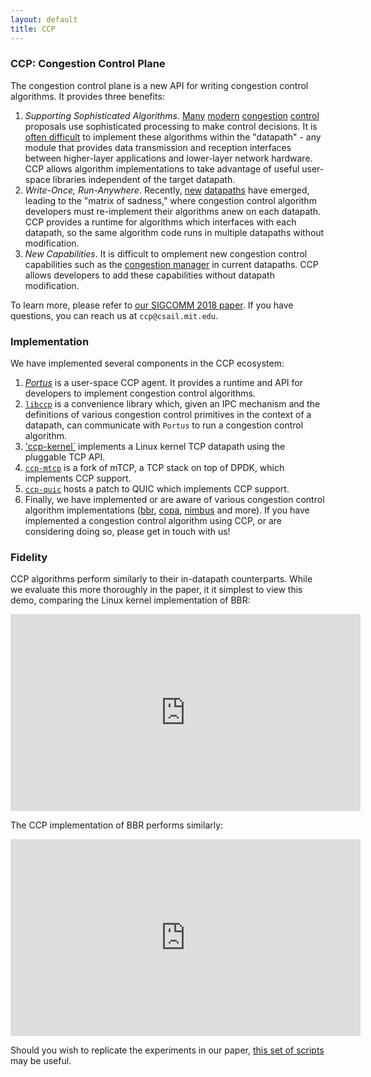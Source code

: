 ```yaml
---
layout: default
title: CCP
---
```

### CCP: Congestion Control Plane

The congestion control plane is a new API for writing congestion control algorithms.
It provides three benefits:
1. *Supporting Sophisticated Algorithms*. [Many](https://github.com/StanfordSNR/indigo) [modern](https://github.com/PCCproject) [congestion](http://alfalfa.mit.edu/) [control](http://web.mit.edu/remy/) proposals use sophisticated processing to make control decisions. It is [often difficult](https://netdevconf.org/0x12/session.html?a-pcc-vivace-kernel-module-for-congestion-control) to implement these algorithms within the "datapath" - any module that provides data transmission and reception interfaces between higher-layer applications and lower-layer network hardware. CCP allows algorithm implementations to take advantage of useful user-space libraries independent of the target datapath.
2. *Write-Once, Run-Anywhere*. Recently, [new](https://www.chromium.org/quic) [datapaths](http://shader.kaist.edu/mtcp/) have emerged, leading to the "matrix of sadness," where congestion control algorithm developers must re-implement their algorithms anew on each datapath. CCP provides a runtime for algorithms which interfaces with each datapath, so the same algorithm code runs in multiple datapaths without modification.
3. *New Capabilities*. It is difficult to omplement new congestion control capabilities such as the [congestion manager](http://www.nms.lcs.mit.edu/cm/) in current datapaths. CCP allows developers to add these capabilities without datapath modification.

To learn more, please refer to [our SIGCOMM 2018 paper](https://akshayn.xyz/res/ccp-sigcomm18.pdf).
If you have questions, you can reach us at `ccp@csail.mit.edu`.

### Implementation

We have implemented several components in the CCP ecosystem:

1. [*Portus*](https://github.com/ccp-project/portus) is a user-space CCP agent. It provides a runtime and API for developers to implement congestion control algorithms.
2. [`libccp`](https://github.com/ccp-project/libccp) is a convenience library which, given an IPC mechanism and the definitions of various congestion control primitives in the context of a datapath, can communicate with `Portus` to run a congestion control algorithm.
3. ['ccp-kernel`](https://github.com/ccp-project/ccp-kernel) implements a Linux kernel TCP datapath using the pluggable TCP API.
4. [`ccp-mtcp`](https://github.com/ccp-project/ccp-mtcp) is a fork of mTCP, a TCP stack on top of DPDK, which implements CCP support.
5. [`ccp-quic`](https://github.com/ccp-project/ccp-quic) hosts a patch to QUIC which implements CCP support.
6. Finally, we have implemented or are aware of various congestion control algorithm implementations ([bbr](https://github.com/ccp-project/bbr), [copa](https://github.com/venkatarun95/ccp_copa), [nimbus](https://github.com/ccp-project/nimbus) and more). If you have implemented a congestion control algorithm using CCP, or are considering doing so, please get in touch with us!

### Fidelity

CCP algorithms perform similarly to their in-datapath counterparts. While we evaluate this more thoroughly in the paper, it it simplest to view this demo, comparing the Linux kernel implementation of BBR:

<iframe width="560" height="315" src="https://www.youtube.com/embed/uXsN3Fe39dk" frameborder="0" allow="autoplay; encrypted-media" allowfullscreen></iframe>

The CCP implementation of BBR performs similarly: 

<iframe width="560" height="315" src="https://www.youtube.com/embed/ORBn5CvP0lk" frameborder="0" allow="autoplay; encrypted-media" allowfullscreen></iframe>

Should you wish to replicate the experiments in our paper, [this set of scripts](https://github.com/ccp-project/eval-scripts) may be useful.
